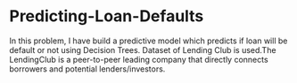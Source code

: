 # Predicting-Loan-Defaults
In this problem, I have build a predictive model which predicts if loan will be default or not using Decision Trees. Dataset of Lending Club is used.The LendingClub is a peer-to-peer leading company that directly connects borrowers and potential lenders/investors.
